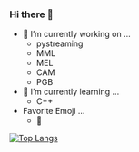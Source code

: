 ### Hi there 👋
- 🔭 I’m currently working on ...
  - pystreaming
  - MML
  - MEL
  - CAM
  - PGB
- 🌱 I’m currently learning ...
  - C++
- Favorite Emoji ...
  - 🗿


[![Top Langs](https://github-readme-stats.vercel.app/api/top-langs/?username=joseph-x-li&exclude_repo=joseph-x-li.github.io&layout=compact)](https://github.com/anuraghazra/github-readme-stats)

<!--
**joseph-x-li/joseph-x-li** is a ✨ _special_ ✨ repository because its `README.md` (this file) appears on your GitHub profile.

Here are some ideas to get you started:

- 🔭 I’m currently working on ...
- 🌱 I’m currently learning ...
- 👯 I’m looking to collaborate on ...
- 🤔 I’m looking for help with ...
- 💬 Ask me about ...
- 📫 How to reach me: ...
- 😄 Pronouns: ...
- ⚡ Fun fact: ...
-->
